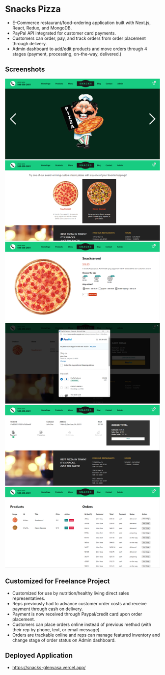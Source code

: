 # Snacks Pizza
 
- E-Commerce restaurant/food-ordering application built with Next.js, React, Redux, and MongoDB. 
- PayPal API integrated for customer card payments. 
- Customers can order, pay, and track orders from order placement through delivery.
- Admin dashboard to add/edit products and move orders through 4 stages (payment, processing, on-the-way, delivered.)

## Screenshots
<img src="public/images/screenshots/home-page.png">  
<img src="public/images/screenshots/pizzalist.png">
<img src="public/images/screenshots/product-page.png">
<img src="public/images/screenshots/paypal-order.png">
<img src="public/images/screenshots/order-tracker.png">
<img src="public/images/screenshots/admin-page.png">

 
## Customized for Freelance Project
- Customized for use by nutrition/healthy living direct sales representatives.
- Reps previously had to advance customer order costs and receive payment through cash on delivery.
- Payment is now received through Paypal/credit card upon order placement.
- Customers can place orders online instead of previous method (with their rep by phone, text, or email message).
- Orders are trackable online and reps can manage featured inventory and change stage of order status on Admin dashboard.  

## Deployed Application

- https://snacks-glenvasa.vercel.app/
